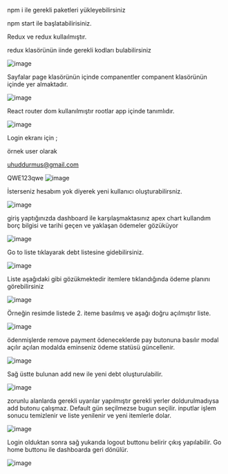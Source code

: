 npm i ile gerekli paketleri yükleyebilirsiniz

npm start ile başlatabilirisiniz.

Redux ve redux kullaılmıştır.

redux klasörünün iinde gerekli kodları bulabilirsiniz

![image](https://github.com/uhuddurmus/WEBCASESTUDY-FINANCE/assets/74601877/3295dfc2-ddf0-47af-ad10-c0c6c1dce5c7)

Sayfalar page klasörünün içinde companentler companent klasörünün içinde yer almaktadır. 

![image](https://github.com/uhuddurmus/WEBCASESTUDY-FINANCE/assets/74601877/f700047f-79ca-4fa1-8d84-4c369adcb203)


React router dom kullanılmıştır rootlar app içinde tanımlıdır.

![image](https://github.com/uhuddurmus/WEBCASESTUDY-FINANCE/assets/74601877/60786706-b627-4af7-8b53-c311557c7ec0)

Login ekranı için ;

örnek user olarak

uhuddurmus@gmail.com

QWE123qwe
![image](https://github.com/uhuddurmus/WEBCASESTUDY-FINANCE/assets/74601877/6c06a9cd-eaff-4ffb-8835-2c1ce7117c10)

İsterseniz hesabım yok diyerek yeni kullanıcı oluşturabilirsniz.

![image](https://github.com/uhuddurmus/WEBCASESTUDY-FINANCE/assets/74601877/e516d153-f509-4eec-8932-fc1bfb0573d2)

giriş yaptığınızda dashboard ile karşılaşmaktasınız apex chart kullandım borç bilgisi ve tarihi geçen ve yaklaşan ödemeler gözüküyor

![image](https://github.com/uhuddurmus/WEBCASESTUDY-FINANCE/assets/74601877/a2696b81-4176-4ea6-b6ee-4ff3c08bbf05)

Go to liste tıklayarak debt listesine gidebilirsiniz.

![image](https://github.com/uhuddurmus/WEBCASESTUDY-FINANCE/assets/74601877/9723a67f-4381-4141-8258-d4220eae6b9e)

Liste aşağıdaki gibi gözükmektedir itemlere tıklandığında ödeme planını görebilirsiniz

![image](https://github.com/uhuddurmus/WEBCASESTUDY-FINANCE/assets/74601877/62ea0bc0-f9ec-40a6-94d3-048d5a6cb4d5)

Örneğin resimde listede 2. iteme basılmış ve aşağı doğru açılmıştır liste.

![image](https://github.com/uhuddurmus/WEBCASESTUDY-FINANCE/assets/74601877/a7f1f6aa-8b9d-486d-bc13-afa0258528fa)

ödenmişlerde remove payment ödeneceklerde pay butonuna basılır modal açılır açılan modalda eminseniz ödeme statüsü güncellenir.

![image](https://github.com/uhuddurmus/WEBCASESTUDY-FINANCE/assets/74601877/dd3cc951-7ee8-4c0a-9db8-e7364ea15d87)

Sağ üstte bulunan add new ile yeni debt oluşturulabilir.

![image](https://github.com/uhuddurmus/WEBCASESTUDY-FINANCE/assets/74601877/2ab7aafb-c4ae-43a3-9343-033904cb19b5)

zorunlu alanlarda gerekli uyarılar yapılmıştır gerekli yerler doldurulmadıysa add butonu çalışmaz. Default gün seçilmezse bugun seçilir. inputlar işlem sonucu temizlenir ve liste yenilenir ve yeni itemlerle dolar.

![image](https://github.com/uhuddurmus/WEBCASESTUDY-FINANCE/assets/74601877/a60a3ca7-f68c-4c2b-9094-4a0f4a14792b)


Login olduktan sonra sağ yukarıda logout buttonu belirir çıkış yapılabilir. Go home buttonu ile dashboarda geri dönülür.

![image](https://github.com/uhuddurmus/WEBCASESTUDY-FINANCE/assets/74601877/41965fe1-78f7-4545-9c4a-501aab1ebd20)





